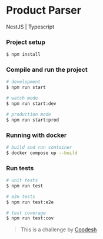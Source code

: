 # Product Parser
NestJS | Typescript

### Project setup

```bash
$ npm install
```

### Compile and run the project

```bash
# development
$ npm run start

# watch mode
$ npm run start:dev

# production mode
$ npm run start:prod
```

### Running with docker

```bash
# build and run container
$ docker compose up --build
```

### Run tests

```bash
# unit tests
$ npm run test

# e2e tests
$ npm run test:e2e

# test coverage
$ npm run test:cov
```
>  This is a challenge by [Coodesh](https://coodesh.com/)